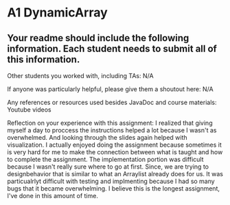 # A1 DynamicArray

## Your readme should include the following information. Each student needs to submit all of this information.

Other students you worked with, including TAs: N/A

If anyone was particularly helpful, please give them a shoutout here:  N/A

Any references or resources used besides JavaDoc and course materials: Youtube videos

Reflection on your experience with this assignment:
        I realized that giving myself a day to proccess the instructions helped a lot because I wasn't as overwhelmed. 
        And looking through the slides again helped with visualization. 
        I actually enjoyed doing the assignment because sometimes it is very hard for me to make the connection between what is taught and how to complete the assignment. The implementation portion was difficult because I wasn't really sure where to go at first. Since, we are trying to designbehavior that is similar to what an Arraylist already does for us. It was particualrlyt difficult with testing and implmenting because I had so many bugs that it became overwhelming. I believe this is the longest assignment, I've done in this amount of time. 
